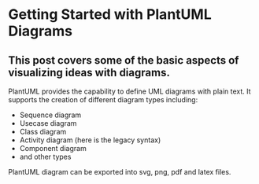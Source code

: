 # Getting Started with PlantUML Diagrams

## This post covers some of the basic aspects of visualizing ideas with diagrams.

PlantUML provides the capability to define UML diagrams with plain text. It supports the creation of different diagram types including:
- Sequence diagram
- Usecase diagram
- Class diagram
- Activity diagram (here is the legacy syntax)
- Component diagram
- and other types

PlantUML diagram can be exported into svg, png, pdf and latex files.
